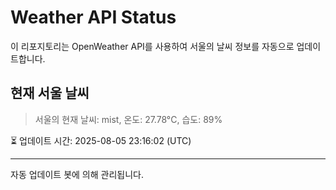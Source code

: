
# Weather API Status

이 리포지토리는 OpenWeather API를 사용하여 서울의 날씨 정보를 자동으로 업데이트합니다.

## 현재 서울 날씨
> 서울의 현재 날씨: mist, 온도: 27.78°C, 습도: 89%

⏳ 업데이트 시간: 2025-08-05 23:16:02 (UTC)

---
자동 업데이트 봇에 의해 관리됩니다.
